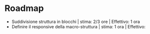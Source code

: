 # Roadmap


- Suddivisione struttura in blocchi | stima: 2/3 ore | Effettivo: 1 ora
- Definire il responsive della macro-struttura | stima: 1 ora | Effettivo: